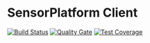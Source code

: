 # SensorPlatform Client

[![Build Status](https://travis-ci.org/jlor/sensorplatform-client.svg?branch=develop)](https://travis-ci.org/jlor/sensorplatform-client) [![Quality Gate](https://sonarcloud.io/api/project_badges/measure?project=dk.rosenlund.sensorplatform:sensorplatform-client&metric=alert_status)](https://sonarcloud.io/dashboard?id=dk.rosenlund.sensorplatform:sensorplatform-client) [![Test Coverage](https://sonarcloud.io/api/project_badges/measure?project=dk.rosenlund.sensorplatform:sensorplatform-client&metric=coverage)](https://sonarcloud.io/dashboard?id=dk.rosenlund.sensorplatform:sensorplatform-client)


